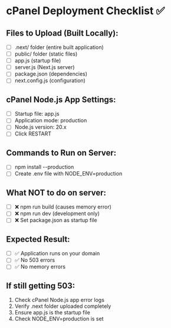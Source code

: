 # cPanel Deployment Checklist ✅

## Files to Upload (Built Locally):
- [ ] .next/ folder (entire built application)
- [ ] public/ folder (static files)
- [ ] app.js (startup file)
- [ ] server.js (Next.js server)
- [ ] package.json (dependencies)
- [ ] next.config.js (configuration)

## cPanel Node.js App Settings:
- [ ] Startup file: app.js
- [ ] Application mode: production
- [ ] Node.js version: 20.x
- [ ] Click RESTART

## Commands to Run on Server:
- [ ] npm install --production
- [ ] Create .env file with NODE_ENV=production

## What NOT to do on server:
- [ ] ❌ npm run build (causes memory error)
- [ ] ❌ npm run dev (development only)
- [ ] ❌ Set package.json as startup file

## Expected Result:
- [ ] ✅ Application runs on your domain
- [ ] ✅ No 503 errors
- [ ] ✅ No memory errors

## If still getting 503:
1. Check cPanel Node.js app error logs
2. Verify .next folder uploaded completely
3. Ensure app.js is the startup file
4. Check NODE_ENV=production is set
